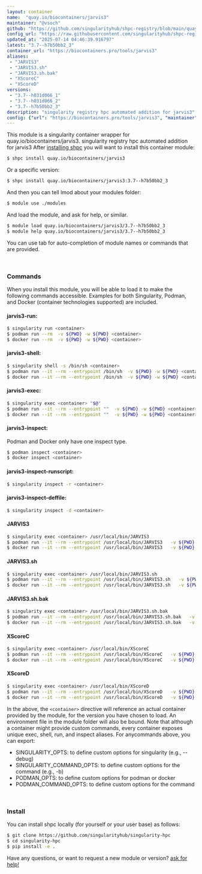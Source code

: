 ```yaml
---
layout: container
name:  "quay.io/biocontainers/jarvis3"
maintainer: "@vsoch"
github: "https://github.com/singularityhub/shpc-registry/blob/main/quay.io/biocontainers/jarvis3/container.yaml"
config_url: "https://raw.githubusercontent.com/singularityhub/shpc-registry/main/quay.io/biocontainers/jarvis3/container.yaml"
updated_at: "2025-07-14 04:46:39.916797"
latest: "3.7--h7b50bb2_3"
container_url: "https://biocontainers.pro/tools/jarvis3"
aliases:
 - "JARVIS3"
 - "JARVIS3.sh"
 - "JARVIS3.sh.bak"
 - "XScoreC"
 - "XScoreD"
versions:
 - "3.7--h031d066_1"
 - "3.7--h031d066_2"
 - "3.7--h7b50bb2_3"
description: "singularity registry hpc automated addition for jarvis3"
config: {"url": "https://biocontainers.pro/tools/jarvis3", "maintainer": "@vsoch", "description": "singularity registry hpc automated addition for jarvis3", "latest": {"3.7--h7b50bb2_3": "sha256:cfd9eae1a261d94bcff77f8e8e7761fd8eaf326490feec9688826d705365b9e8"}, "tags": {"3.7--h031d066_1": "sha256:599b15086e057612cc1cf3d0278d93692df3131130e73b8f4b964d0d1093a982", "3.7--h031d066_2": "sha256:531cccca30b664bcdeba2cd7154b75e5687a63aa0fedd68174a42b3fa9a9cab1", "3.7--h7b50bb2_3": "sha256:cfd9eae1a261d94bcff77f8e8e7761fd8eaf326490feec9688826d705365b9e8"}, "docker": "quay.io/biocontainers/jarvis3", "aliases": {"JARVIS3": "/usr/local/bin/JARVIS3", "JARVIS3.sh": "/usr/local/bin/JARVIS3.sh", "JARVIS3.sh.bak": "/usr/local/bin/JARVIS3.sh.bak", "XScoreC": "/usr/local/bin/XScoreC", "XScoreD": "/usr/local/bin/XScoreD"}}
---
```


This module is a singularity container wrapper for quay.io/biocontainers/jarvis3.
singularity registry hpc automated addition for jarvis3
After [installing shpc](#install) you will want to install this container module:


```bash
$ shpc install quay.io/biocontainers/jarvis3
```

Or a specific version:

```bash
$ shpc install quay.io/biocontainers/jarvis3:3.7--h7b50bb2_3
```

And then you can tell lmod about your modules folder:

```bash
$ module use ./modules
```

And load the module, and ask for help, or similar.

```bash
$ module load quay.io/biocontainers/jarvis3/3.7--h7b50bb2_3
$ module help quay.io/biocontainers/jarvis3/3.7--h7b50bb2_3
```

You can use tab for auto-completion of module names or commands that are provided.

<br>

### Commands

When you install this module, you will be able to load it to make the following commands accessible.
Examples for both Singularity, Podman, and Docker (container technologies supported) are included.

#### jarvis3-run:

```bash
$ singularity run <container>
$ podman run --rm  -v ${PWD} -w ${PWD} <container>
$ docker run --rm  -v ${PWD} -w ${PWD} <container>
```

#### jarvis3-shell:

```bash
$ singularity shell -s /bin/sh <container>
$ podman run --it --rm --entrypoint /bin/sh  -v ${PWD} -w ${PWD} <container>
$ docker run --it --rm --entrypoint /bin/sh  -v ${PWD} -w ${PWD} <container>
```

#### jarvis3-exec:

```bash
$ singularity exec <container> "$@"
$ podman run --it --rm --entrypoint ""  -v ${PWD} -w ${PWD} <container> "$@"
$ docker run --it --rm --entrypoint ""  -v ${PWD} -w ${PWD} <container> "$@"
```

#### jarvis3-inspect:

Podman and Docker only have one inspect type.

```bash
$ podman inspect <container>
$ docker inspect <container>
```

#### jarvis3-inspect-runscript:

```bash
$ singularity inspect -r <container>
```

#### jarvis3-inspect-deffile:

```bash
$ singularity inspect -d <container>
```


#### JARVIS3

```bash
$ singularity exec <container> /usr/local/bin/JARVIS3
$ podman run --it --rm --entrypoint /usr/local/bin/JARVIS3   -v ${PWD} -w ${PWD} <container> -c " $@"
$ docker run --it --rm --entrypoint /usr/local/bin/JARVIS3   -v ${PWD} -w ${PWD} <container> -c " $@"
```


#### JARVIS3.sh

```bash
$ singularity exec <container> /usr/local/bin/JARVIS3.sh
$ podman run --it --rm --entrypoint /usr/local/bin/JARVIS3.sh   -v ${PWD} -w ${PWD} <container> -c " $@"
$ docker run --it --rm --entrypoint /usr/local/bin/JARVIS3.sh   -v ${PWD} -w ${PWD} <container> -c " $@"
```


#### JARVIS3.sh.bak

```bash
$ singularity exec <container> /usr/local/bin/JARVIS3.sh.bak
$ podman run --it --rm --entrypoint /usr/local/bin/JARVIS3.sh.bak   -v ${PWD} -w ${PWD} <container> -c " $@"
$ docker run --it --rm --entrypoint /usr/local/bin/JARVIS3.sh.bak   -v ${PWD} -w ${PWD} <container> -c " $@"
```


#### XScoreC

```bash
$ singularity exec <container> /usr/local/bin/XScoreC
$ podman run --it --rm --entrypoint /usr/local/bin/XScoreC   -v ${PWD} -w ${PWD} <container> -c " $@"
$ docker run --it --rm --entrypoint /usr/local/bin/XScoreC   -v ${PWD} -w ${PWD} <container> -c " $@"
```


#### XScoreD

```bash
$ singularity exec <container> /usr/local/bin/XScoreD
$ podman run --it --rm --entrypoint /usr/local/bin/XScoreD   -v ${PWD} -w ${PWD} <container> -c " $@"
$ docker run --it --rm --entrypoint /usr/local/bin/XScoreD   -v ${PWD} -w ${PWD} <container> -c " $@"
```



In the above, the `<container>` directive will reference an actual container provided
by the module, for the version you have chosen to load. An environment file in the
module folder will also be bound. Note that although a container
might provide custom commands, every container exposes unique exec, shell, run, and
inspect aliases. For anycommands above, you can export:

 - SINGULARITY_OPTS: to define custom options for singularity (e.g., --debug)
 - SINGULARITY_COMMAND_OPTS: to define custom options for the command (e.g., -b)
 - PODMAN_OPTS: to define custom options for podman or docker
 - PODMAN_COMMAND_OPTS: to define custom options for the command

<br>

### Install

You can install shpc locally (for yourself or your user base) as follows:

```bash
$ git clone https://github.com/singularityhub/singularity-hpc
$ cd singularity-hpc
$ pip install -e .
```

Have any questions, or want to request a new module or version? [ask for help!](https://github.com/singularityhub/singularity-hpc/issues)